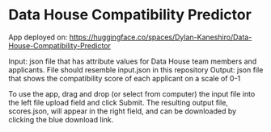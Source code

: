 # Data House Compatibility Predictor

App deployed on:
https://huggingface.co/spaces/Dylan-Kaneshiro/Data-House-Compatibility-Predictor

Input: json file that has attribute values for Data House team members and applicants. File should resemble input.json in this repository
Output: json file that shows the compatibility score of each applicant on a scale of 0-1

To use the app, drag and drop (or select from computer) the input file into the left file upload field and click Submit. 
The resulting output file, scores.json, will appear in the right field, and can be downloaded by clicking the blue download link.
